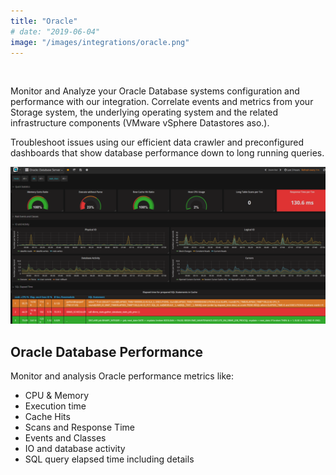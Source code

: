 ```yaml
---
title: "Oracle"
# date: "2019-06-04"
image: "/images/integrations/oracle.png"
---
```


 

<!-- ![Oracle](/images/integrations/oracle.png) -->



Monitor and Analyze your Oracle Database systems configuration and performance with our integration. Correlate events and metrics from your Storage system, the underlying operating system and the related infrastructure components (VMware vSphere Datastores aso.).

Troubleshoot issues using our efficient data crawler and preconfigured dashboards that show database performance down to long running queries.

![Oracle Database Performance](/images/integrations/posts//oracle-1024x510.png)

## Oracle Database Performance

Monitor and analysis Oracle performance metrics like:
* CPU & Memory
* Execution time
* Cache Hits
* Scans and Response Time
* Events and Classes
* IO and database activity
* SQL query elapsed time including details